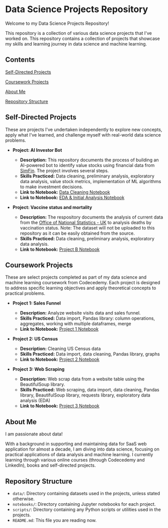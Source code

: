 # Data Science Projects Repository

Welcome to my Data Science Projects Repository! 

This repository is a collection of various data science projects that I've worked on. This repository contains a collection of projects that showcase my skills and learning journey in data science and machine learning. 

## Contents
[Self-Directed Projects](#Self-Directed-Projects)

[Coursework Projects](#Coursework-Projects)

[About Me](#About-Me)

[Repository Structure](#Repository-Structure)

## Self-Directed Projects

These are projects I've undertaken independently to explore new concepts, apply what I've learned, and challenge myself with real-world data science problems.

- **Project: AI Investor Bot**
  - **Description:** This repository documents the process of building an AI-powered bot to identify value stocks using financial data from [SimFin](https://www.simfin.com). The project involves several steps.
  - **Skills Practiced:** Data cleaning, preliminary analysis, exploratory data analysis, value stock metrics, implementation of ML algorithms to make investment decisions.
  - **Link to Notebook:** [Data Cleaning Notebook](https://github.com/shanirivers/Data-Science-Projects/blob/main/notebooks/Self-Directed%20Projects/Stock_Data_Cleanup.ipynb)
  - **Link to Notebook:** [EDA & Initial Analysis Notebook](https://github.com/shanirivers/Data-Science-Projects/blob/main/notebooks/Self-Directed%20Projects/Investor_AI_Initial_EDA.ipynb)

- **Project: Vaccine status and mortality**
  - **Description:** The respository documents the analysis of current data from the [Office of National Statistics - UK](https://www.ons.gov.uk/peoplepopulationandcommunity/birthsdeathsandmarriages/deaths/datasets/deathsbyvaccinationstatusengland) to analysis deaths by vaccination status. Note: The dataset will not be uploaded to this repository as it can be easily obtained from the source. 
  - **Skills Practiced:** Data cleaning, preliminary analysis, exploratory data analysis.
  - **Link to Notebook:** [Project B Notebook](link-to-notebook)
    
## Coursework Projects

These are select projects completed as part of my data science and machine learning coursework from Codecedemy. Each project is designed to address specific learning objectives and apply theoretical concepts to practical problems.

- **Project 1: Sales Funnel**
  - **Description:** Analyze website visits data and sales funnel.
  - **Skills Practiced:** Data import, Pandas library: column operations, aggregates, working with multiple dataframes, merge
  - **Link to Notebook:** [Project 1 Notebook](https://github.com/shanirivers/Data-Science-Projects/blob/main/notebooks/Coursework%20Projects/Page_Funnel_Visits.ipynb)

- **Project 2: US Census**
  - **Description:** Cleaning US Census data
  - **Skills Practiced:** Data import, data cleaning, Pandas library, graphs
  - **Link to Notebook:** [Project 2 Notebook](https://github.com/shanirivers/Data-Science-Projects/blob/main/notebooks/Coursework%20Projects/Cleaning%20US%20Census%20Data.ipynb)

- **Project 3: Web Scraping**
  - **Description:** Web scrap data from a website table using the BeautifulSoup library.
  - **Skills Practiced:** Web scraping, data import, data cleaning, Pandas library, BeautifulSoup library, requests library, exploratory data analysis (EDA)
  - **Link to Notebook:** [Project 3 Notebook](https://github.com/shanirivers/Data-Science-Projects/blob/main/notebooks/Coursework%20Projects/Chocolate%20Scraping%20with%20Beautiful%20Soup.ipynb)

## About Me

I am passionate about data! 

With a background in supporting and maintaining data for SaaS web application for almost a decade, I am diving into data science, focusing on practical applications of data analysis and machine learning. I currently learning through various online courses (through Codecedemy and LinkedIn), books and self-directed projects.

## Repository Structure

- `data/`: Directory containing datasets used in the projects, unless stated otherwise.
- `notebooks/`: Directory containing Jupyter notebooks for each project.
- `scripts/`: Directory containing any Python scripts or utilities used in the projects.
- `README.md`: This file you are reading now.

